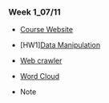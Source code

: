 ### Week 1_07/11

   * [Course Website](https://www.peculab.org/2019/07/10/108-%e5%85%a8%e5%9c%8b%e5%a4%8f%e5%ad%a3%e5%ad%b8%e9%99%a2-7-11-class-2/)

   * [HW1][Data Manipulation](https://rachel0718.github.io/data_science/week%201_0711/Data_Manipulation.html)
    
   * [Web crawler](https://rachel0718.github.io/data_science/week%201_0711/Web_Crawler.html)
   
   * [Word Cloud](https://rachel0718.github.io/data_science/week%201_0711/World%20Cloud.html)
    
   * Note
